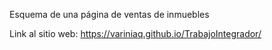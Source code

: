 Esquema de una página de ventas de inmuebles

Link al sitio web: https://variniaq.github.io/TrabajoIntegrador/
